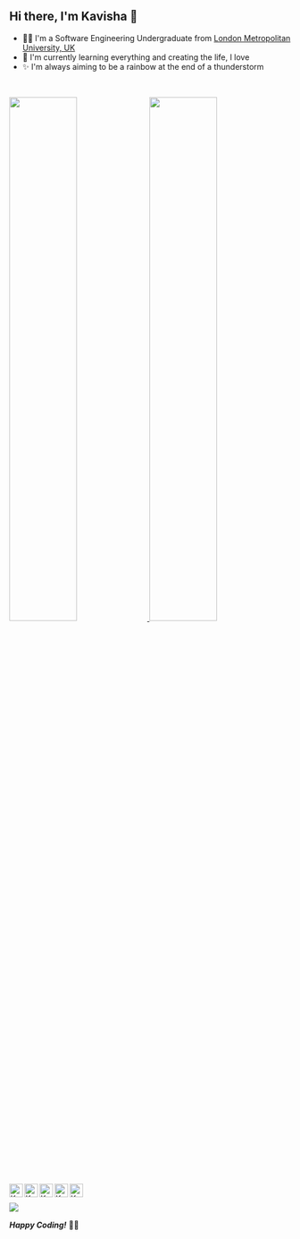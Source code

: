 ## Hi there, I'm Kavisha 👋

- 👨‍🎓 I'm a Software Engineering Undergraduate from [London Metropolitan University, UK](https://www.londonmet.ac.uk/)
- 🌱 I'm currently learning everything and creating the life, I love 
- ✨ I'm always aiming to be a rainbow at the end of a thunderstorm
<br>
<p>
    <a href="https://abhigyantrips.dev/">
        <img
             width='49%'
            src="https://github-readme-stats.vercel.app/api?username=kavisha-nethmini&show_icons=true&theme=gruvbox&hide_border=true"
        />
        <img
             width='49%'
            src="https://github-readme-streak-stats.herokuapp.com/?user=kavisha-nethmini&theme=gruvbox&hide_border=true"
        />
    </a>
</p>

<!-- - 📝 See my [Curriculum
Vitae](https://drive.google.com/file/d/1PxlxLA6vGXslYmwybcA_dlr4uQhq-tkm/view?usp=sharing)
to get more info.
 -->
<br>
<a href="https://dev.to/kaviiiiisha">
       <img align="left" alt="Kavisha's Dev Community" width="24px" src='https://img.icons8.com/windows/344/dev.png' />
</a>
<a href="https://www.twitter.com/kaviiiiisha/">
       <img align="left" alt="Kavisha's Twitter" width="24px" src='https://img.icons8.com/color/344/twitter--v1.png' />
</a>
<a href="https://www.linkedin.com/in/kaviiiiisha/">
       <img align="left" alt="Kavisha's LinkedIn" width="24px" src='https://img.icons8.com/color/344/linkedin-circled--v1.png' />
</a>
<a href="https://www.facebook.com/kavisha.neths/">
       <img align="left" alt="Kavisha's Facebook" width="24px" src='https://img.icons8.com/fluency/344/facebook-new.png' />
</a>
<a href="https://www.instagram.com/kaviiiiisha/">
       <img align="left" alt="Kavisha's Instagram" width="24px" src='https://img.icons8.com/fluency/344/instagram-new.png' />
</a>
<br>
<br>
<img src="https://komarev.com/ghpvc/?username=kavisha-nethmini&color=green" align="left" />
<br>

***Happy Coding!*** 👩‍💻
